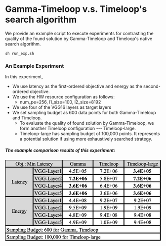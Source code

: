 # Gamma-Timeloop v.s. Timeloop's search algorithm
We provide an example script to execute experiments for contrasting the quality of the found solution by Gamma-Timeloop and Timeloop's native search algorithm.
```
sh run_exp.sh
```

### An Example Experiment
In this experiment,
* We use latency as the first-ordered objective and energy as the second-ordered objective.
* We use the HW resource configuration as follows:
  * num_pe=256, l1_size=100, l2_size=8192
* We use four of the VGG16 layers as target layers
* We set sampling budget as 600 data points for both Gamma-Timeloop and Timeloop.
  * To evaluate the quality of found solution by Gamma-Timeloop, we form another Timeloop configuration --- Timeloop-large.
  * Timeloop-large has sampling budget of 100,000 points. It represents a potential solution if using more exhaustively searched strategy.


##### The example comparison results of this experiment:
![Comparisons](./example_output_summary/gamma_timeloop_comparisons_table.jpg)

